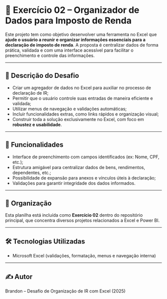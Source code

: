# 📄 Exercício 02 – Organizador de Dados para Imposto de Renda

Este projeto tem como objetivo desenvolver uma ferramenta no Excel que **ajude o usuário a reunir e organizar informações essenciais para a declaração de imposto de renda**. A proposta é centralizar dados de forma prática, validada e com uma interface acessível para facilitar o preenchimento e controle das informações.

---

## 🎯 Descrição do Desafio

- Criar um agregador de dados no Excel para auxiliar no processo de declaração de IR;
- Permitir que o usuário controle suas entradas de maneira eficiente e validada;
- Utilizar menus de navegação e validações automáticas;
- Incluir funcionalidades extras, como links rápidos e organização visual;
- Construir toda a solução exclusivamente no Excel, com foco em **robustez e usabilidade**.

---

## 🧾 Funcionalidades

- Interface de preenchimento com campos identificados (ex: Nome, CPF, etc.);
- Estrutura amigável para centralizar dados de bens, rendimentos, dependentes, etc.;
- Possibilidade de expansão para anexos e vínculos úteis à declaração;
- Validações para garantir integridade dos dados informados.

---

## 📂 Organização

Esta planilha está incluída como **Exercício 02** dentro do repositório principal, que concentra diversos projetos relacionados a Excel e Power BI.

---

## 🛠️ Tecnologias Utilizadas

- Microsoft Excel (validações, formatação, menus e navegação interna)

---

## ✍️ Autor

Brandon – Desafio de Organização de IR com Excel (2025)
